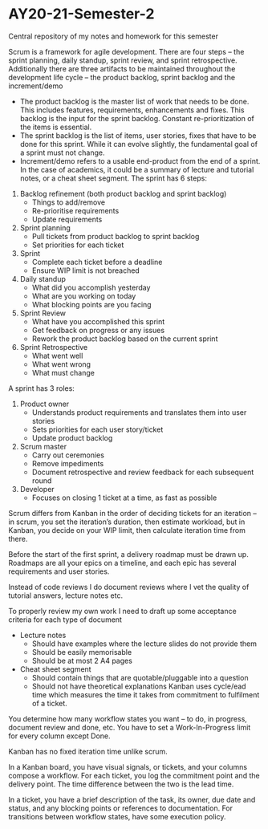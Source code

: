 # AY20-21-Semester-2
Central repository of my notes and homework for this semester

Scrum is a framework for agile development. 
There are four steps – the sprint planning, daily standup, sprint review, and sprint retrospective.
Additionally there are three artifacts to be maintained throughout the development life cycle – the product backlog, sprint backlog and the increment/demo
-	The product backlog is the master list of work that needs to be done. This includes features, requirements, enhancements and fixes. This backlog is the input for the sprint backlog. Constant re-prioritization of the items is essential.
-	The sprint backlog is the list of items, user stories, fixes that have to be done for this sprint. While it can evolve slightly, the fundamental goal of a sprint must not change.
-	Increment/demo refers to a usable end-product from the end of a sprint. In the case of academics, it could be a summary of lecture and tutorial notes, or a cheat sheet segment. 
The sprint has 6 steps:
1.	Backlog refinement (both product backlog and sprint backlog) 
	-	Things to add/remove
	- Re-prioritise requirements
	- Update requirements
2.	Sprint planning 
	- Pull tickets from product backlog to sprint backlog
	- Set priorities for each ticket
3.	Sprint
	 -  Complete each ticket before a deadline
	 - Ensure WIP limit is not breached
4.	Daily standup
	-	What did you accomplish yesterday
	-	What are you working on today
	-	What blocking points are you facing
5.	Sprint Review
	-	What have you accomplished this sprint
	-	Get feedback on progress or any issues 
	-	Rework the product backlog based on the current sprint
6.	Sprint Retrospective
	-	What went well
	-	What went wrong
	-	What must change

A sprint has 3 roles:
1.	Product owner
	-	Understands product requirements and translates them into user stories
    - 	Sets priorities for each user story/ticket
	-	Update product backlog
2.	Scrum master
	-	Carry out ceremonies
	-	Remove impediments
	-	Document retrospective and review feedback for each subsequent round
3.	Developer
	- Focuses on closing 1 ticket at a time, as fast as possible

Scrum differs from Kanban in the order of deciding tickets for an iteration – in scrum, you set the iteration’s duration, then estimate workload, but in Kanban, you decide on your WIP limit, then calculate iteration time from there.

Before the start of the first sprint, a delivery roadmap must be drawn up. Roadmaps are all your epics on a timeline, and each epic has several requirements and user stories.

Instead of code reviews I do document reviews where I vet the quality of tutorial answers, lecture notes etc.

To properly review my own work I need to draft up some acceptance criteria for each type of document
-	Lecture notes
	-	Should have examples where the lecture slides do not provide them
	-	Should be easily memorisable 
	-	Should be at most 2 A4 pages
-	Cheat sheet segment
    -	Should contain things that are quotable/pluggable into a question
	-	Should not have theoretical explanations
Kanban uses cycle/ead time which measures the time it takes from commitment to fulfilment of a ticket.

You determine how many workflow states you want – to do, in progress, document review and done, etc. You have to set a Work-In-Progress limit for every column except Done. 

Kanban has no fixed iteration time unlike scrum.

In a Kanban board, you have visual signals, or tickets, and your columns compose a workflow. For each ticket, you log the commitment point and the delivery point. The time difference between the two is the lead time.

In a ticket, you have a brief description of the task, its owner, due date and status, and any blocking points or references to documentation. For transitions between workflow states, have some execution policy.


